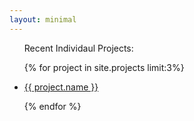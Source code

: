 ```yaml
---
layout: minimal
---
```


<ul class="recent">
    <p>Recent Individaul Projects:</p>
        {% for project in site.projects limit:3%}
        <li>
            <a title="Go to project" href="{{ project.url}}">
                <p class="post-title" itemprop="name">{{ project.name }}</p>
            </a>
        </li>
        {% endfor %}
</ul>